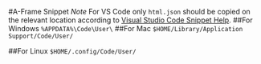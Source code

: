 #A-Frame Snippet
*Note* For VS Code only
`html.json` should be copied on the relevant location according to [Visual Studio Code Snippet Help](https://code.visualstudio.com/Docs/customization/userdefinedsnippets#_sharing-your-snippets-in-the-marketplace).
##For Windows 
`%APPDATA%\Code\User\`
##For Mac
`$HOME/Library/Application Support/Code/User/`

##For Linux
`$HOME/.config/Code/User/`
